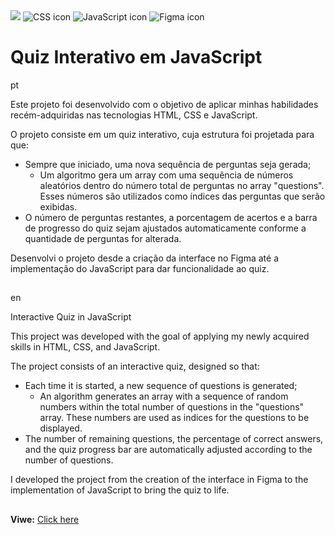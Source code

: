 <div>
  <img src="https://img.shields.io/badge/HTML-20B8F6?style=for-the-badge&logo=html5&logoColor=white">
  <img alt="CSS icon" src="https://img.shields.io/badge/CSS-F67420?&style=for-the-badge&logo=css3&logoColor=white">
  <img alt="JavaScript icon" src="https://img.shields.io/badge/JavaScript-F7DF1E?style=for-the-badge&logo=javascript&logoColor=black">
  <img alt="Figma icon" src="https://img.shields.io/badge/Figma-F24E1E?style=for-the-badge&logo=figma&logoColor=white">
</div>

# Quiz Interativo em JavaScript

pt

Este projeto foi desenvolvido com o objetivo de aplicar minhas habilidades recém-adquiridas nas tecnologias HTML, CSS e JavaScript.

O projeto consiste em um quiz interativo, cuja estrutura foi projetada para que:

* Sempre que iniciado, uma nova sequência de perguntas seja gerada;
  - Um algoritmo gera um array com uma sequência de números aleatórios dentro do número total de perguntas no array "questions". Esses números são utilizados como índices das perguntas que serão exibidas.
* O número de perguntas restantes, a porcentagem de acertos e a barra de progresso do quiz sejam ajustados automaticamente conforme a quantidade de perguntas for alterada.

Desenvolvi o projeto desde a criação da interface no Figma até a implementação do JavaScript para dar funcionalidade ao quiz.

##
en

Interactive Quiz in JavaScript

This project was developed with the goal of applying my newly acquired skills in HTML, CSS, and JavaScript.

The project consists of an interactive quiz, designed so that:

* Each time it is started, a new sequence of questions is generated;
  - An algorithm generates an array with a sequence of random numbers within the total number of questions in the "questions" array. These numbers are used as indices for the questions to be displayed.
* The number of remaining questions, the percentage of correct answers, and the quiz progress bar are automatically adjusted according to the number of questions.

I developed the project from the creation of the interface in Figma to the implementation of JavaScript to bring the quiz to life.

##

**Viwe:** <a href="https://isaquesantana.github.io/QuizInterativo/" target="_blank">Click here</a>
